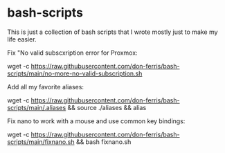 # bash-scripts
This is just a collection of bash scripts that I wrote mostly just to make my life easier.

Fix "No valid subscxription error for Proxmox:

wget -c https://raw.githubusercontent.com/don-ferris/bash-scripts/main/no-more-no-valid-subscription.sh

Add all my favorite aliases:

wget -c https://raw.githubusercontent.com/don-ferris/bash-scripts/main/.aliases && source ./aliases && alias

Fix nano to work with a mouse and use common key bindings:

wget -c https://raw.githubusercontent.com/don-ferris/bash-scripts/main/fixnano.sh && bash fixnano.sh
